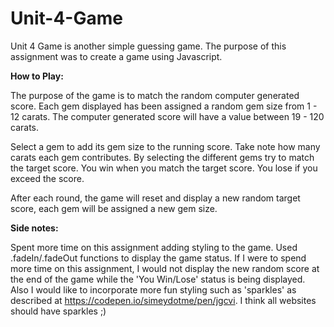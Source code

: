 # Unit-4-Game

Unit 4 Game is another simple guessing game. The purpose of this assignment was to create a game using Javascript.

**How to Play:**

The purpose of the game is to match the random computer generated score. Each gem displayed has been assigned a random gem size from 1 - 12 carats. The computer generated score will have a value between 19 - 120 carats.

Select a gem to add its gem size to the running score. Take note how many carats each gem contributes. By selecting the different gems try to match the target score. You win when you match the target score. You lose if you exceed the score.

After each round, the game will reset and display a new random target score, each gem will be assigned a new gem size.

**Side notes:**

Spent more time on this assignment adding styling to the game. Used .fadeIn/.fadeOut functions to display the game status. If I were to spend more time on this assignment, I would not display the new random score at the end of the game while the 'You Win/Lose' status is being displayed. Also I would like to incorporate more fun styling such as 'sparkles' as described at https://codepen.io/simeydotme/pen/jgcvi. I think all websites should have sparkles ;)
